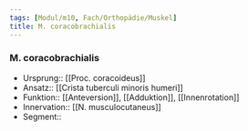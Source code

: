 ```yaml
---
tags: [Modul/m10, Fach/Orthopädie/Muskel]
title: M. coracobrachialis
---
```

### M. coracobrachialis
- Ursprung:: [[Proc. coracoideus]]
- Ansatz:: [[Crista tuberculi minoris humeri]]
- Funktion:: [[Anteversion]], [[Adduktion]], [[Innenrotation]]
- Innervation:: [[N. musculocutaneus]]
- Segment:: 